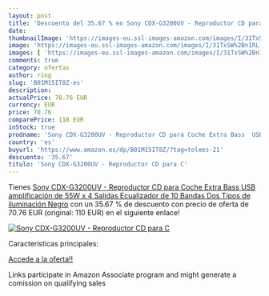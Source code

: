 ```yaml
---
layout: post
title: 'Descuento del 35.67 % en Sony CDX-G3200UV - Reproductor CD para C'
date: 
thumbnailImage: 'https://images-eu.ssl-images-amazon.com/images/I/31TxSW%2BnIRL._SL200_.jpg'
image: 'https://images-eu.ssl-images-amazon.com/images/I/31TxSW%2BnIRL._SL200_.jpg'
images: [ 'https://images-eu.ssl-images-amazon.com/images/I/31TxSW%2BnIRL._SL200_.jpg' ]
comments: true
category: ofertas
author: ring
slug: 'B01M15IT8Z-es'
description:
actualPrice: 70.76 EUR
currency: EUR
price: 70.76
comparePrice: 110 EUR
inStock: true
prodname: 'Sony CDX-G3200UV - Reproductor CD para Coche Extra Bass  USB  amplificación de 55W x 4 Salidas  Ecualizador de 10 Bandas  Dos Tipos de iluminación  Negro'
country: 'es'
buyurl: 'https://www.amazon.es/dp/B01M15IT8Z/?tag=tolees-21'
descuento: '35.67'
titulo: 'Sony CDX-G3200UV - Reproductor CD para C'
---
```


Tienes [Sony CDX-G3200UV - Reproductor CD para Coche Extra Bass  USB  amplificación de 55W x 4 Salidas  Ecualizador de 10 Bandas  Dos Tipos de iluminación  Negro](https://www.amazon.es/dp/B01M15IT8Z/?tag=tolees-21) con un 35.67 % de descuento con precio de oferta de 70.76 EUR (original: 110 EUR) en el siguiente enlace!

[![Sony CDX-G3200UV - Reproductor CD para C](https://images-eu.ssl-images-amazon.com/images/I/31TxSW%2BnIRL._SL200_.jpg)](https://www.amazon.es/dp/B01M15IT8Z/?tag=tolees-21)

Características principales:


[Accede a la oferta!!](https://www.amazon.es/dp/B01M15IT8Z/?tag=tolees-21)

Links participate in Amazon Associate program and might generate a comission on qualifying sales


